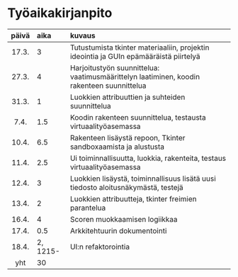 # Työaikakirjanpito

| päivä | aika | kuvaus  |
| :----:|:-----| :-----|
| 17.3. | 3    | Tutustumista tkinter materiaaliin, projektin ideointia ja GUIn epämääräistä piirtelyä |
| 27.3. | 4    | Harjoitustyön suunnittelua: vaatimusmäärittelyn laatiminen, koodin rakenteen suunnittelua |
| 31.3. | 1    | Luokkien attribuuttien ja suhteiden suunnittelua |
| 7.4.  | 1.5  | Koodin rakenteen suunnittelua, testausta virtuaalityöasemassa |
| 10.4. | 6.5  | Rakenteen lisäystä repoon, Tkinter sandboxaamista ja alustusta|
| 11.4. | 2.5  | Ui toiminnallisuutta, luokkia, rakenteita, testaus virtuaalityöasemassa |
| 12.4. | 3 | Luokkien lisäystä, toiminnallisuus lisätä uusi tiedosto aloitusnäkymästä, testejä |
| 13.4. | 2 | Luokkien attribuutteja, tkinter freimien parantelua |
| 16.4. | 4 | Scoren muokkaamisen logiikkaa |
| 17.4. | 0.5 | Arkkitehtuurin dokumentointi |
| 18.4. | 2, 1215- | UI:n refaktorointia |
| yht   | 30   | | 

